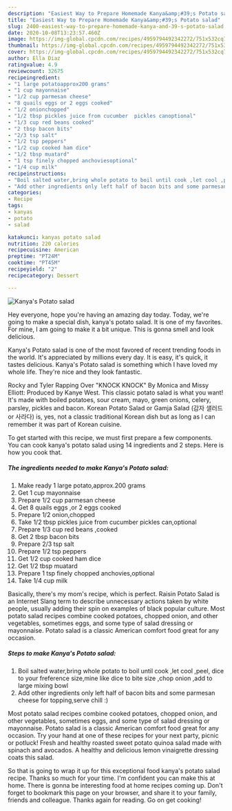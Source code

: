 ```yaml
---
description: "Easiest Way to Prepare Homemade Kanya&amp;#39;s Potato salad"
title: "Easiest Way to Prepare Homemade Kanya&amp;#39;s Potato salad"
slug: 2400-easiest-way-to-prepare-homemade-kanya-and-39-s-potato-salad
date: 2020-10-08T13:23:57.460Z
image: https://img-global.cpcdn.com/recipes/4959794492342272/751x532cq70/kanyas-potato-salad-recipe-main-photo.jpg
thumbnail: https://img-global.cpcdn.com/recipes/4959794492342272/751x532cq70/kanyas-potato-salad-recipe-main-photo.jpg
cover: https://img-global.cpcdn.com/recipes/4959794492342272/751x532cq70/kanyas-potato-salad-recipe-main-photo.jpg
author: Ella Diaz
ratingvalue: 4.9
reviewcount: 32675
recipeingredient:
- "1 large potatoapprox200 grams"
- "1 cup mayonnaise"
- "1/2 cup parmesan cheese"
- "8 quails eggs or 2 eggs cooked"
- "1/2 onionchopped"
- "1/2 tbsp pickles juice from cucumber  pickles canoptional"
- "1/3 cup red beans cooked"
- "2 tbsp bacon bits"
- "2/3 tsp salt"
- "1/2 tsp peppers"
- "1/2 cup cooked ham dice"
- "1/2 tbsp muatard"
- "1 tsp finely chopped anchoviesoptional"
- "1/4 cup milk"
recipeinstructions:
- "Boil salted water,bring whole potato to boil until cook ,let cool ,peel, dice to your freference size,mine like dice to bite size ,chop onion ,add to large mixing bowl"
- "Add other ingredients only left half of bacon bits and some parmesan cheese  for topping,serve chill :)"
categories:
- Recipe
tags:
- kanyas
- potato
- salad

katakunci: kanyas potato salad 
nutrition: 220 calories
recipecuisine: American
preptime: "PT24M"
cooktime: "PT45M"
recipeyield: "2"
recipecategory: Dessert

---
```



![Kanya&#39;s Potato salad](https://img-global.cpcdn.com/recipes/4959794492342272/751x532cq70/kanyas-potato-salad-recipe-main-photo.jpg)

Hey everyone, hope you're having an amazing day today. Today, we're going to make a special dish, kanya&#39;s potato salad. It is one of my favorites. For mine, I am going to make it a bit unique. This is gonna smell and look delicious.

Kanya&#39;s Potato salad is one of the most favored of recent trending foods in the world. It's appreciated by millions every day. It is easy, it's quick, it tastes delicious. Kanya&#39;s Potato salad is something which I have loved my whole life. They're nice and they look fantastic.

Rocky and Tyler Rapping Over &#34;KNOCK KNOCK&#34; By Monica and Missy Elliott: Produced by Kanye West. This classic potato salad is what you want! It&#39;s made with boiled potatoes, sour cream, mayo, green onions, celery, parsley, pickles and bacon. Korean Potato Salad or Gamja Salad (감자 샐러드 or 사라다) is, yes, not a classic traditional Korean dish but as long as I can remember it was part of Korean cuisine.


To get started with this recipe, we must first prepare a few components. You can cook kanya&#39;s potato salad using 14 ingredients and 2 steps. Here is how you cook that.

<!--inarticleads1-->

##### The ingredients needed to make Kanya&#39;s Potato salad:

1. Make ready 1 large potato,approx.200 grams
1. Get 1 cup mayonnaise
1. Prepare 1/2 cup parmesan cheese
1. Get 8 quails eggs ,or 2 eggs cooked
1. Prepare 1/2 onion,chopped
1. Take 1/2 tbsp pickles juice from cucumber  pickles can,optional
1. Prepare 1/3 cup red beans ,cooked
1. Get 2 tbsp bacon bits
1. Prepare 2/3 tsp salt
1. Prepare 1/2 tsp peppers
1. Get 1/2 cup cooked ham dice
1. Get 1/2 tbsp muatard
1. Prepare 1 tsp finely chopped anchovies,optional
1. Take 1/4 cup milk


Basically, there&#39;s my mom&#39;s recipe, which is perfect. Raisin Potato Salad is an Internet Slang term to describe unnecessary actions taken by white people, usually adding their spin on examples of black popular culture. Most potato salad recipes combine cooked potatoes, chopped onion, and other vegetables, sometimes eggs, and some type of salad dressing or mayonnaise. Potato salad is a classic American comfort food great for any occasion. 

<!--inarticleads2-->

##### Steps to make Kanya&#39;s Potato salad:

1. Boil salted water,bring whole potato to boil until cook ,let cool ,peel, dice to your freference size,mine like dice to bite size ,chop onion ,add to large mixing bowl
1. Add other ingredients only left half of bacon bits and some parmesan cheese  for topping,serve chill :)


Most potato salad recipes combine cooked potatoes, chopped onion, and other vegetables, sometimes eggs, and some type of salad dressing or mayonnaise. Potato salad is a classic American comfort food great for any occasion. Try your hand at one of these recipes for your next party, picnic or potluck! Fresh and healthy roasted sweet potato quinoa salad made with spinach and avocados. A healthy and delicious lemon vinaigrette dressing coats this salad. 

So that is going to wrap it up for this exceptional food kanya&#39;s potato salad recipe. Thanks so much for your time. I'm confident you can make this at home. There is gonna be interesting food at home recipes coming up. Don't forget to bookmark this page on your browser, and share it to your family, friends and colleague. Thanks again for reading. Go on get cooking!
